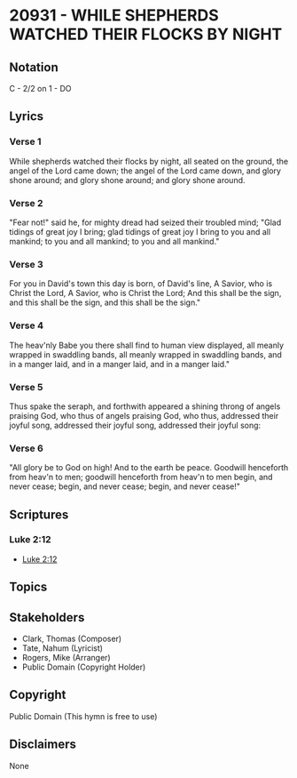 # 20931 - WHILE SHEPHERDS WATCHED THEIR FLOCKS BY NIGHT

## Notation

C - 2/2 on 1 - DO

## Lyrics

### Verse 1

While shepherds watched their flocks by night, all seated on the ground, the angel of the Lord came down; the angel of the Lord came down, and glory shone around; and glory shone around; and glory shone around.

### Verse 2

"Fear not!" said he, for mighty dread had seized their troubled mind; "Glad tidings of great joy I bring; glad tidings of great joy I bring to you and all mankind; to you and all mankind; to you and all mankind."

### Verse 3

For you in David's town this day is born, of David's line, A Savior, who is Christ the Lord, A Savior, who is Christ the Lord; And this shall be the sign, and this shall be the sign, and this shall be the sign."

### Verse 4

The heav'nly Babe you there shall find to human view displayed, all meanly wrapped in swaddling bands, all meanly wrapped in swaddling bands, and in a manger laid, and in a manger laid, and in a manger laid."

### Verse 5

Thus spake the seraph, and forthwith appeared a shining throng of angels praising God, who thus of angels praising God, who thus, addressed their joyful song, addressed their joyful song, addressed their joyful song:

### Verse 6

"All glory be to God on high! And to the earth be peace. Goodwill henceforth from heav'n to men; goodwill henceforth from heav'n to men begin, and never cease; begin, and never cease; begin, and never cease!"


## Scriptures

### Luke 2:12

- [Luke 2:12](https://www.biblegateway.com/passage/?search=Luke%202%3A12)


## Topics


## Stakeholders

- Clark, Thomas (Composer)
- Tate, Nahum (Lyricist)
- Rogers, Mike (Arranger)
- Public Domain (Copyright Holder)

## Copyright

Public Domain
(This hymn is free to use)

## Disclaimers

None

